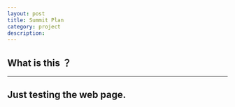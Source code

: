 ```yaml
---
layout: post
title: Summit Plan
category: project
description: 
---
```


## What is this ？
---- 
Just testing the web page.
---- 
